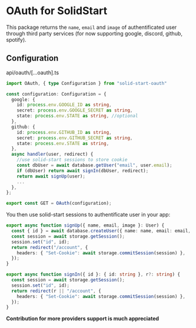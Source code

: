 # OAuth for SolidStart

This package returns the `name`, `email` and `image` of authentificated user through third party services (for now supporting google, discord, github, spotify). 

## Configuration
api/oauth/[...oauth].ts

```ts
import OAuth, { type Configuration } from "solid-start-oauth"

const configuration: Configuration = {
  google: {
    id: process.env.GOOGLE_ID as string,
    secret: process.env.GOOGLE_SECRET as string,
    state: process.env.STATE as string, //optional
  },
  github: {
    id: process.env.GITHUB_ID as string,
    secret: process.env.GITHUB_SECRET as string,
    state: process.env.STATE as string,
  },
  async handler(user, redirect) {
    //use solid-start sessions to store cookie
    const dbUser = await database.getUser("email", user.email);
    if (dbUser) return await signIn(dbUser, redirect);
    return await signUp(user);
    ...
  },
};

export const GET = OAuth(configuration);
```

You then use solid-start sessions to authentificate user in your app:

```ts
export async function signUp({ name, email, image }: User) {
  const { id } = await database.createUser({ name: name, email: email, image: image });
  const session = await storage.getSession();
  session.set("id", id);
  return redirect("/account", {
    headers: { "Set-Cookie": await storage.commitSession(session) },
  });
}

export async function signIn({ id }: { id: string }, r?: string) {
  const session = await storage.getSession();
  session.set("id", id);
  return redirect(r || "/account", {
    headers: { "Set-Cookie": await storage.commitSession(session) },
  });
}
```

**Contribution for more providers support is much appreciated**
